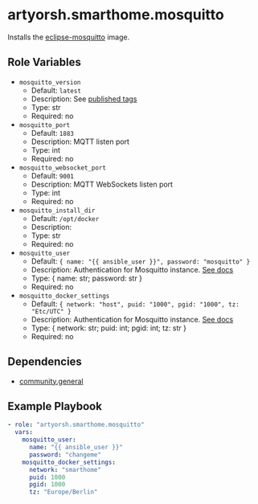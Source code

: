 # artyorsh.smarthome.mosquitto

Installs the [eclipse-mosquitto](https://hub.docker.com/_/eclipse-mosquitto) image.

## Role Variables

- `mosquitto_version`
  - Default: `latest`
  - Description: See [published tags](https://hub.docker.com/_/eclipse-mosquitto/tags)
  - Type: str
  - Required: no
- `mosquitto_port`
  - Default: `1883`
  - Description: MQTT listen port
  - Type: int
  - Required: no
- `mosquitto_websocket_port`
  - Default: `9001`
  - Description: MQTT WebSockets listen port
  - Type: int
  - Required: no
- `mosquitto_install_dir`
  - Default: `/opt/docker`
  - Description:
  - Type: str
  - Required: no
- `mosquitto_user`
  - Default: `{ name: "{{ ansible_user }}", password: "mosquitto" }`
  - Description: Authentication for Mosquitto instance. [See docs](https://mosquitto.org/documentation/authentication-methods)
  - Type: { name: str; password: str }
  - Required: no
- `mosquitto_docker_settings`
  - Default: `{ network: "host", puid: "1000", pgid: "1000", tz: "Etc/UTC" }`
  - Description: Authentication for Mosquitto instance. [See docs](https://mosquitto.org/documentation/authentication-methods)
  - Type: { network: str; puid: int; pgid: int; tz: str }
  - Required: no

## Dependencies

- [community.general](https://docs.ansible.com/ansible/latest/collections/community/general/index.html)

## Example Playbook

```yaml
- role: "artyorsh.smarthome.mosquitto"
  vars:
    mosquitto_user:
      name: "{{ ansible_user }}"
      password: "changeme"
    mosquitto_docker_settings:
      network: "smarthome"
      puid: 1000
      pgid: 1000
      tz: "Europe/Berlin"
```
